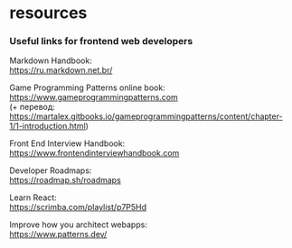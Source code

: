 # resources
### Useful links for frontend web developers

Markdown Handbook:  
https://ru.markdown.net.br/

Game Programming Patterns online book:  
https://www.gameprogrammingpatterns.com  
(+ перевод: https://martalex.gitbooks.io/gameprogrammingpatterns/content/chapter-1/1-introduction.html)

Front End Interview Handbook:  
https://www.frontendinterviewhandbook.com

Developer Roadmaps:  
https://roadmap.sh/roadmaps

Learn React:  
https://scrimba.com/playlist/p7P5Hd 

Improve how you architect webapps:  
https://www.patterns.dev/

